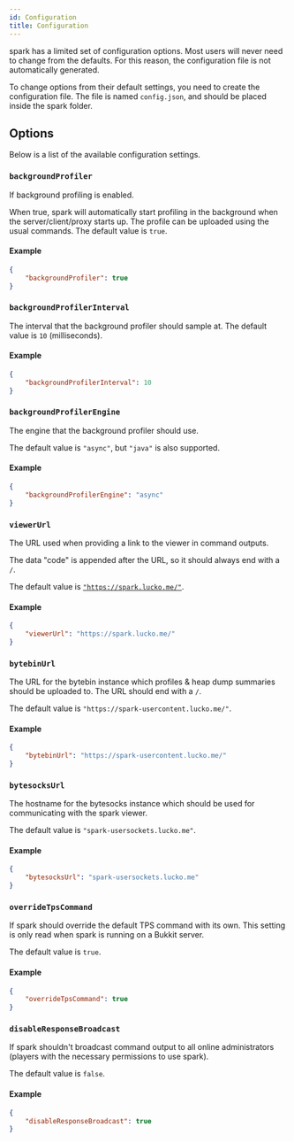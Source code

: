 ```yaml
---
id: Configuration
title: Configuration
---
```


spark has a limited set of configuration options. Most users will never need to change from the defaults. For this reason, the configuration file is not automatically generated.

To change options from their default settings, you need to create the configuration file. The file is named `config.json`, and should be placed inside the spark folder.

## Options
Below is a list of the available configuration settings.

### `backgroundProfiler`
If background profiling is enabled.

When true, spark will automatically start profiling in the background when the server/client/proxy starts up. The profile can be uploaded using the usual commands. The default value is `true`.

#### Example
```json
{
    "backgroundProfiler": true
}
```

### `backgroundProfilerInterval`
The interval that the background profiler should sample at. The default value is `10` (milliseconds).

#### Example
```json
{
    "backgroundProfilerInterval": 10
}
```

### `backgroundProfilerEngine`
The engine that the background profiler should use.

The default value is `"async"`, but `"java"` is also supported.

#### Example
```json
{
    "backgroundProfilerEngine": "async"
}
```

### `viewerUrl`
The URL used when providing a link to the viewer in command outputs.

The data "code" is appended after the URL, so it should always end with a `/`.

The default value is [`"https://spark.lucko.me/"`](https://spark.lucko.me/).

#### Example
```json
{
    "viewerUrl": "https://spark.lucko.me/"
}
```

### `bytebinUrl`
The URL for the bytebin instance which profiles & heap dump summaries should be uploaded to. The URL should end with a `/`.

The default value is `"https://spark-usercontent.lucko.me/"`.

#### Example
```json
{
    "bytebinUrl": "https://spark-usercontent.lucko.me/"
}
```

### `bytesocksUrl`
The hostname for the bytesocks instance which should be used for communicating with the spark viewer.

The default value is `"spark-usersockets.lucko.me"`.

#### Example
```json
{
    "bytesocksUrl": "spark-usersockets.lucko.me"
}
```

### `overrideTpsCommand`
If spark should override the default TPS command with its own. This setting is only read when spark is running on a Bukkit server.

The default value is `true`.

#### Example
```json
{
    "overrideTpsCommand": true
}
```

### `disableResponseBroadcast`
If spark shouldn't broadcast command output to all online administrators (players with the necessary permissions to use spark).

The default value is `false`.

#### Example
```json
{
    "disableResponseBroadcast": true
}
```
